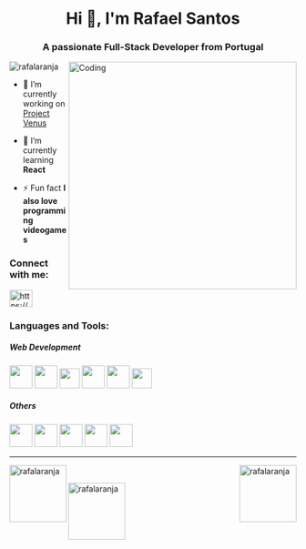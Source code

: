 <h1 align="center">Hi 👋, I'm Rafael Santos</h1>
<h3 align="center">A passionate Full-Stack Developer from Portugal</h3>
<img align="right" alt="Coding" width="400" src="https://camo.githubusercontent.com/c1dcb74cc1c1835b1d716f5051499a2814c683c806b15f04b0eba492863703e9/68747470733a2f2f63646e2e6472696262626c652e636f6d2f75736572732f3733303730332f73637265656e73686f74732f363538313234332f6176656e746f2e676966">

<p align="left"> <img src="https://komarev.com/ghpvc/?username=rafalaranja&label=Profile%20views&color=0e75b6&style=flat" alt="rafalaranja" /> </p>

- 🔭 I’m currently working on [Project Venus](https://github.com/rafalaranja/projectvenus)

- 🌱 I’m currently learning **React**

- ⚡ Fun fact **I also love programming videogames**

<h3 align="left">Connect with me:</h3>
<p align="left">
<a href="https://linkedin.com/in/rafael-santos-ei/" target="blank"><img align="center" src="https://raw.githubusercontent.com/rahuldkjain/github-profile-readme-generator/master/src/images/icons/Social/linked-in-alt.svg" alt="https://www.linkedin.com/in/rafael-santos-ei/" height="30" width="40" /></a>
</p>

<h3 align="left">Languages and Tools:</h3>
<h5>Web Development</h5>

<p align="left">
<img width="40" height="40" src="https://cdn.jsdelivr.net/gh/devicons/devicon/icons/html5/html5-plain-wordmark.svg" />
<img width="40" height="40" src="https://cdn.jsdelivr.net/gh/devicons/devicon/icons/css3/css3-plain-wordmark.svg" />
<img width="35" height="35" src="https://cdn.jsdelivr.net/gh/devicons/devicon/icons/javascript/javascript-plain.svg" />
<img width="40" height="40" src="https://cdn.jsdelivr.net/gh/devicons/devicon/icons/php/php-plain.svg" />
<img width="40" height="40" src="https://cdn.jsdelivr.net/gh/devicons/devicon/icons/bootstrap/bootstrap-plain.svg" />
<img width="35" height="35" src="https://cdn.jsdelivr.net/gh/devicons/devicon/icons/laravel/laravel-plain.svg" />
</p>

<h5>Others</h5>

<p align="left">
<img width="40" height="40" src="https://cdn.jsdelivr.net/gh/devicons/devicon/icons/c/c-original.svg" />
<img width="40" height="40" src="https://cdn.jsdelivr.net/gh/devicons/devicon/icons/csharp/csharp-original.svg" />
<img width="40" height="40" src="https://cdn.jsdelivr.net/gh/devicons/devicon/icons/java/java-original.svg" />
<img width="40" height="40" src="https://cdn.jsdelivr.net/gh/devicons/devicon/icons/python/python-original.svg" />
<img width="40" height="40" src="https://cdn.jsdelivr.net/gh/devicons/devicon/icons/unity/unity-original.svg" />
</p>

<hr>

<p><img align="left" height="100" src="https://github-readme-stats.vercel.app/api/top-langs?username=rafalaranja&show_icons=true&locale=en&layout=compact" alt="rafalaranja" /></p>

<p>&nbsp;<img align="right" height="100" src="https://github-readme-stats.vercel.app/api?username=rafalaranja&show_icons=true&locale=en" alt="rafalaranja" /></p>

<p><img align="center" height="100" src="https://github-readme-streak-stats.herokuapp.com/?user=rafalaranja&" alt="rafalaranja" /></p>
